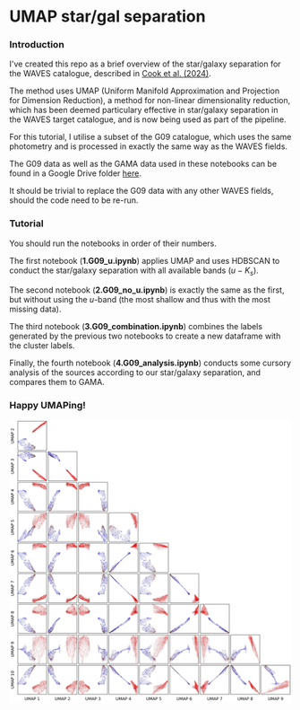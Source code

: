 # UMAP star/gal separation
 
### Introduction
I've created this repo as a brief overview of the star/galaxy separation for the WAVES catalogue, described in [Cook et al. (2024)](https://arxiv.org/abs/2406.11611). 

The method uses UMAP (Uniform Manifold Approximation and Projection for Dimension Reduction), a method for non-linear dimensionality reduction, which has been deemed particulary effective in star/galaxy separation in the WAVES target catalogue, and is now being used as part of the pipeline.

For this tutorial, I utilise a subset of the G09 catalogue, which uses the same photometry and is processed in exactly the same way as the WAVES fields. 

The G09 data as well as the GAMA data used in these notebooks can be found in a Google Drive folder [here](https://drive.google.com/drive/folders/1HaKHaa_uZQPCnYF70e-btLDitqiIsXbe?usp=sharing).

It should be trivial to replace the G09 data with any other WAVES fields, should the code need to be re-run.

### Tutorial
You should run the notebooks in order of their numbers.

The first notebook (**1.G09_u.ipynb**) applies UMAP and uses HDBSCAN to conduct the star/galaxy separation with all available bands ($u-K_s$).

The second notebook (**2.G09_no_u.ipynb**) is exactly the same as the first, but without using the $u$-band (the most shallow and thus with the most missing data). 

The third notebook (**3.G09_combination.ipynb**) combines the labels generated by the previous two notebooks to create a new dataframe with the cluster labels.

Finally, the fourth notebook (**4.G09_analysis.ipynb**) conducts some cursory analysis of the sources according to our star/galaxy separation, and compares them to GAMA.


### Happy UMAPing! 
![UMAP corner](https://github.com/toddlcook/UMAP-star-gal-separation/blob/main/plots/UMAP_corner.jpg)
